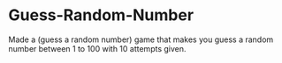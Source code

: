 # Guess-Random-Number
Made a (guess a random number) game that makes you guess a random number between 1 to 100 with 10 attempts given.
